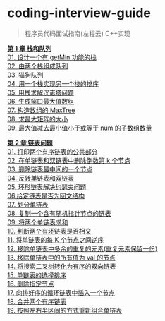 # coding-interview-guide

> 程序员代码面试指南(左程云) C++实现

**[第 1 章 栈和队列](https://github.com/younglionwell/programmer-code-interview-guide/tree/master/src/ch1_stack_and_queue)**  
[01. 设计一个有 getMin 功能的栈](https://github.com/younglionwell/programmer-code-interview-guide/blob/master/src/ch1_stack_and_queue/01_getMin_stack.cpp)  
[02. 由两个栈组成队列](https://github.com/younglionwell/programmer-code-interview-guide/blob/master/src/02_implement_queue_using_stacks.cpp)   
[03. 猫狗队列](https://github.com/younglionwell/programmer-code-interview-guide/blob/master/src/ch1_stack_and_queue/03_the_queue_of_dogs_and_cats.cpp)  
[04. 用一个栈实现另一个栈的排序](https://github.com/younglionwell/programmer-code-interview-guide/blob/master/src/ch1_stack_and_queue/04_sort_stack.cpp)  
[05. 用栈求解汉诺塔问题](https://github.com/younglionwell/programmer-code-interview-guide/blob/master/src/ch1_stack_and_queue/05_hanoi_problem.cpp)  
[06. 生成窗口最大值数组](https://github.com/younglionwell/programmer-code-interview-guide/blob/master/src/ch1_stack_and_queue/06_sliding_window_maximum.cpp)  
[07. 构造数组的 MaxTree](https://github.com/younglionwell/programmer-code-interview-guide/blob/master/src/ch1_stack_and_queue/07_maximum_binary_tree.cpp)  
[08. 求最大矩阵的大小](https://github.com/younglionwell/programmer-code-interview-guide/blob/master/src/ch1_stack_and_queue/08_maximal_rectangle.cpp)  
[09. 最大值减去最小值小于或等于 num 的子数组数量](https://github.com/younglionwell/programmer-code-interview-guide/blob/master/src/ch1_stack_and_queue/09_max_minus_min_el_num_subarray.cpp)  

**[第 2 章 链表问题](https://github.com/younglionwell/coding-interview-guide/tree/master/src/ch2_linked_list)**  
[01. 打印两个有序链表的公共部分](https://github.com/younglionwell/coding-interview-guide/blob/master/src/ch2_linked_list/01_print_ordered_list_comm_part.cpp)  
[02. 在单链表和双链表中删除倒数第 k 个节点](https://github.com/younglionwell/coding-interview-guide/blob/master/src/ch2_linked_list/02_remove_nth_node_from_end_of_list.cpp)  
[03. 删除链表最中间的一个节点](https://github.com/younglionwell/coding-interview-guide/blob/master/src/ch2_linked_list/03_middle_of_the_linked_list.cpp)  
[04. 反转单链表和双链表](https://github.com/younglionwell/coding-interview-guide/blob/master/src/ch2_linked_list/04_reverse_linked_list.cpp)  
[05. 环形链表解决约瑟夫问题](https://github.com/younglionwell/coding-interview-guide/blob/master/src/ch2_linked_list/05_josephus_problem.cpp)  
[06.给定链表是否为回文结构](https://github.com/younglionwell/coding-interview-guide/blob/master/src/ch2_linked_list/09_add_two_numbers.cpp)  
[07. 划分单链表](https://github.com/younglionwell/coding-interview-guide/blob/master/src/ch2_linked_list/07_partition_list.cpp)  
[08. 复制一个含有随机指针节点的链表](https://github.com/younglionwell/coding-interview-guide/blob/master/src/ch2_linked_list/08_copy_list_with_random_pointer.cpp)  
[09. 将两个单链表求和](https://github.com/younglionwell/coding-interview-guide/blob/master/src/ch2_linked_list/09_add_two_numbers.cpp)  
[10. 判断两个有环链表是否相交](https://github.com/younglionwell/coding-interview-guide/blob/master/src/ch2_linked_list/10_intersection_of_two_linked_lists.cpp)  
[11. 将单链表的每 K 个节点之间逆序](https://github.com/younglionwell/coding-interview-guide/blob/master/src/ch2_linked_list/11_reverse_nodes_in_k_group.cpp)  
[12. 移除单链表中多余的重复的元素(重复元素保留一份)](https://github.com/younglionwell/coding-interview-guide/blob/master/src/ch2_linked_list/12_remove_duplicates_from_list.cpp)    
[13. 移除单链表中的所有值为 val 的节点](https://github.com/younglionwell/coding-interview-guide/blob/master/src/ch2_linked_list/13_remove_linked_list_elements.cpp)  
[14. 将搜索二叉树转化为有序的双向链表](https://github.com/younglionwell/coding-interview-guide/blob/master/src/ch2_linked_list/14_convert_binary_search_tree_to_doubly_linked_list.cpp)  
[15. 单链表的选择排序](https://github.com/younglionwell/coding-interview-guide/blob/master/src/ch2_linked_list/15_select_sort_list.cpp)  
[16. 删除指定节点](https://github.com/younglionwell/coding-interview-guide/blob/master/src/ch2_linked_list/16_delete_node_in_a_linked_list.cpp)  
[17. 向排好序的循环链表中插入一个节点](https://github.com/younglionwell/coding-interview-guide/blob/master/src/ch2_linked_list/17_insert_num_to_sorted_cycle_list.cpp)  
[18. 合并两个有序链表](https://github.com/younglionwell/coding-interview-guide/blob/master/src/ch2_linked_list/18_merge_two_sorted_lists.cpp)  
[19. 按照左右半区间的方式重新组合单链表](https://github.com/younglionwell/coding-interview-guide/blob/master/src/ch2_linked_list/19_rearrange_linked_list.cpp)  
 
